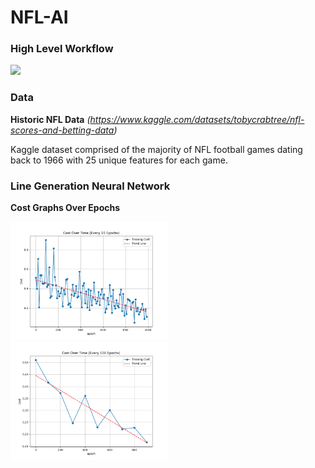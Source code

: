 # NFL-AI

### High Level Workflow
![](https://lh7-rt.googleusercontent.com/docsz/AD_4nXcLU08nA7xFEh2n-G2vPRhgB7C-RNrSskxoLcIsmzaxXvvpyi97RkeW8JKXiHvtuUsrKfw0YGRd32pfzIEnstnyN1ctUw3dLtdvALLhKkQZOGvNVYQXQJa4HXm-2MkWmFJgWL4fSIbptZzcJpLHfzo1CLmU?key=AxnRBYyBp3KqZx20flgOOynW)

### Data
**Historic NFL Data** *(https://www.kaggle.com/datasets/tobycrabtree/nfl-scores-and-betting-data)*

Kaggle dataset comprised of the majority of NFL football games dating back to 1966 with 25 unique features for each game.

### Line Generation Neural Network

**Cost Graphs Over Epochs**

<img src="Media/cost_10.png" alt="Cost Graph - 10 Epochs" width="50%">
<img src="Media/cost_100.png" alt="Cost Graph - 100 Epochs" width="50%">
